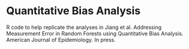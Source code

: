 # Quantitative Bias Analysis
R code to help replicate the analyses in Jiang et al. Addressing Measurement Error in Random Forests using Quantitative Bias Analysis. American Journal of Epidemiology. In press.
